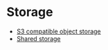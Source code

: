 # Storage

* [S3 compatible object storage](/documentation/services/storage/s3.html)
* [Shared storage](/documentation/services/storage/shared.html)
